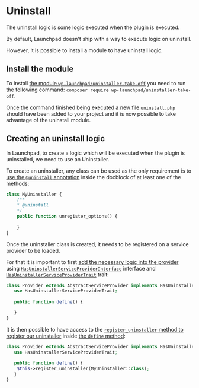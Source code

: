 # Uninstall 

The uninstall logic is some logic executed when the plugin is executed.

By default, Launchpad doesn't ship with a way to execute logic on uninstall.

However, it is possible to install a module to have uninstall logic.

## Install the module

To install [the module `wp-launchpad/uninstaller-take-off`](https://github.com/wp-launchpad/uninstaller-take-off)
you need to run the following command:
`composer require wp-launchpad/uninstaller-take-off`.

Once the command finished being executed [a new file `uninstall.php`](https://github.com/wp-launchpad/launchpad-examples/blob/main/uninstall/uninstall.php) should have been added to your project and it is now possible to take advantage of the uninstall module.

## Creating an uninstall logic

In Launchpad, to create a logic which will be executed when the plugin is uninstalled, we need to use an Uninstaller.

To create an uninstaller, any class can be used as the only requirement is to [use the `@uninstall` annotation](https://github.com/wp-launchpad/launchpad-examples/blob/f1a8f3567e04402b969812974918a865fd3bd124/uninstall/inc/Uninstaller.php#L7) inside the docblock of at least one of the methods:

```php
class MyUninstaller {
    /**
    * @uninstall
    */
    public function unregister_options() {
        
    }
}
```

Once the uninstaller class is created, it needs to be registered on a service provider to be loaded.

For that it is important to first [add the necessary logic into the provider](https://github.com/wp-launchpad/launchpad-examples/blob/f1a8f3567e04402b969812974918a865fd3bd124/uninstall/inc/ServiceProvider.php#L9)
using [`HasUninstallerServiceProviderInterface`](https://github.com/wp-launchpad/uninstaller/blob/3.1/inc/Uninstall/HasUninstallerServiceProviderInterface.php) interface and [`HasUninstallerServiceProviderTrait`](https://github.com/wp-launchpad/uninstaller/blob/3.1/inc/Uninstall/HasUninstallerServiceProviderTrait.php) trait:

```php
class Provider extends AbstractServiceProvider implements HasUninstallerServiceProviderInterface {
   use HasUninstallerServiceProviderTrait; 
   
   public function define() {

   }
} 
```

It is then possible to have access to the [`register_uninstaller` method to register our uninstaller](https://github.com/wp-launchpad/launchpad-examples/blob/f1a8f3567e04402b969812974918a865fd3bd124/uninstall/inc/ServiceProvider.php#L20) inside [the `define` method](https://github.com/wp-launchpad/launchpad-examples/blob/f1a8f3567e04402b969812974918a865fd3bd124/uninstall/inc/ServiceProvider.php#L18):
```php
class Provider extends AbstractServiceProvider implements HasUninstallerServiceProviderInterface {
   use HasUninstallerServiceProviderTrait; 
   
   public function define() {
    $this->register_uninstaller(MyUninstaller::class);
   }
} 
```